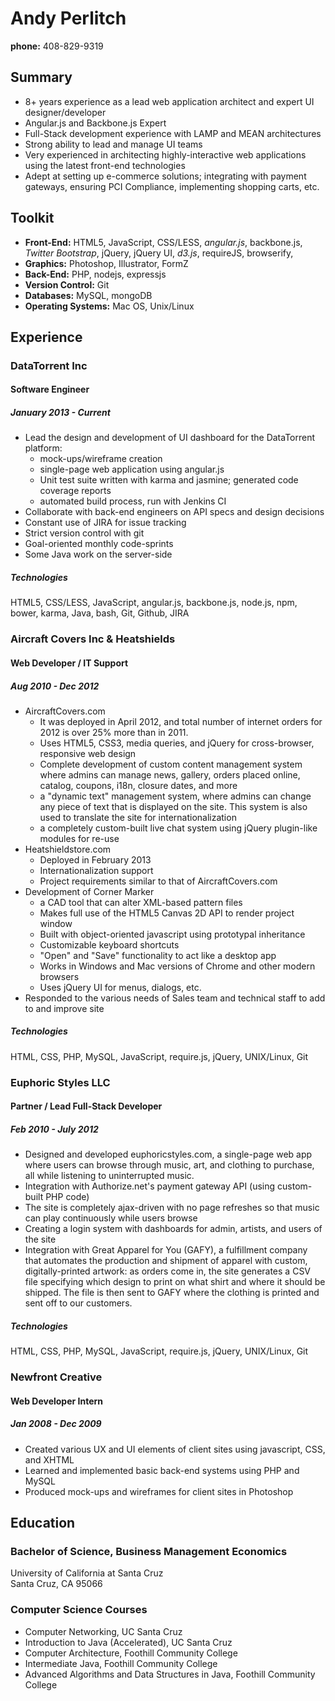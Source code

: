 Andy Perlitch
=============

**phone:** 408-829-9319

<script>
  (function(){
      var user = "andyperlitch"
      var domain = "gmai" + "l.com"
      var address = user + "@" + domain
      var linkStart = "<a href=" + "mail" + "to:" + address + ">"
      var linkEnd = "</a>"
      var linkAddress = linkStart + address + linkEnd
      document.write('<strong>email:</strong> ' + linkAddress)
  }());
</script>

Summary
-------
- 8+ years experience as a lead web application architect and expert UI designer/developer
- Angular.js and Backbone.js Expert
- Full-Stack development experience with LAMP and MEAN architectures
- Strong ability to lead and manage UI teams
- Very experienced in architecting highly-interactive web applications using the latest front-end technologies
- Adept at setting up e-commerce solutions; integrating with payment gateways, ensuring PCI Compliance, implementing shopping carts, etc.

Toolkit
-------
- **Front-End:** HTML5, JavaScript, CSS/LESS, *angular.js*, backbone.js, *Twitter Bootstrap*, jQuery, jQuery UI, *d3.js*, requireJS, browserify, 
- **Graphics:** Photoshop, Illustrator, FormZ
- **Back-End:** PHP, nodejs, expressjs
- **Version Control:** Git
- **Databases:** MySQL, mongoDB
- **Operating Systems:** Mac OS, Unix/Linux

Experience
----------

### DataTorrent Inc

#### Software Engineer

##### January 2013 - Current

* Lead the design and development of UI dashboard for the DataTorrent platform:
  * mock-ups/wireframe creation
  * single-page web application using angular.js
  * Unit test suite written with karma and jasmine; generated code coverage reports
  * automated build process, run with Jenkins CI
* Collaborate with back-end engineers on API specs and design decisions
* Constant use of JIRA for issue tracking
* Strict version control with git
* Goal-oriented monthly code-sprints
* Some Java work on the server-side

##### Technologies

HTML5, CSS/LESS, JavaScript, angular.js, backbone.js, node.js, npm, bower, karma, Java, bash, Git, Github, JIRA

### Aircraft Covers Inc & Heatshields

#### Web Developer / IT Support

##### Aug 2010 - Dec 2012

* AircraftCovers.com
  * It was deployed in April 2012, and total number of internet orders for 2012 is over 25% more than in 2011\.
  * Uses HTML5, CSS3, media queries, and jQuery for cross-browser, responsive web design
  * Complete development of custom content management system where admins can manage news, gallery, orders placed online, catalog, coupons, i18n, closure dates, and more
  * a "dynamic text" management system, where admins can change any piece of text that is displayed on the site. This system is also used to translate the site for internationalization
  * a completely custom-built live chat system using jQuery plugin-like modules for re-use
* Heatshieldstore.com
  * Deployed in February 2013
  * Internationalization support
  * Project requirements similar to that of AircraftCovers.com
* Development of Corner Marker
  * a CAD tool that can alter XML-based pattern files
  * Makes full use of the HTML5 Canvas 2D API to render project window
  * Built with object-oriented javascript using prototypal inheritance
  * Customizable keyboard shortcuts
  * "Open" and "Save" functionality to act like a desktop app
  * Works in Windows and Mac versions of Chrome and other modern browsers
  * Uses jQuery UI for menus, dialogs, etc.
* Responded to the various needs of Sales team and technical staff to add to and improve site

##### Technologies

HTML, CSS, PHP, MySQL, JavaScript, require.js, jQuery, UNIX/Linux, Git

### Euphoric Styles LLC

#### Partner / Lead Full-Stack Developer

##### Feb 2010 - July 2012

* Designed and developed euphoricstyles.com, a single-page web app where users can browse through music, art, and clothing to purchase, all while listening to uninterrupted music.
* Integration with Authorize.net's payment gateway API (using custom-built PHP code)
* The site is completely ajax-driven with no page refreshes so that music can play continuously while users browse
* Creating a login system with dashboards for admin, artists, and users of the site
* Integration with Great Apparel for You (GAFY), a fulfillment company that automates the production and shipment of apparel with custom, digitally-printed artwork: as orders come in, the site generates a CSV file specifying which design to print on what shirt and where it should be shipped. The file is then sent to GAFY where the clothing is printed and sent off to our customers.

##### Technologies

HTML, CSS, PHP, MySQL, JavaScript, require.js, jQuery, UNIX/Linux, Git

### Newfront Creative

#### Web Developer Intern

##### Jan 2008 - Dec 2009

* Created various UX and UI elements of client sites using javascript, CSS, and XHTML
* Learned and implemented basic back-end systems using PHP and MySQL
* Produced mock-ups and wireframes for client sites in Photoshop


Education
---------

### Bachelor of Science, Business Management Economics
University of California at Santa Cruz  
Santa Cruz, CA 95066

### Computer Science Courses
- Computer Networking, UC Santa Cruz
- Introduction to Java (Accelerated), UC Santa Cruz
- Computer Architecture, Foothill Community College
- Intermediate Java, Foothill Community College
- Advanced Algorithms and Data Structures in Java, Foothill Community College